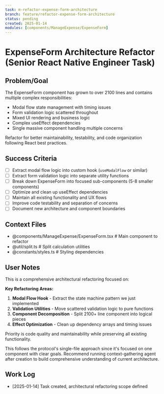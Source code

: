```yaml
---
task: m-refactor-expense-form-architecture
branch: feature/refactor-expense-form-architecture
status: pending
created: 2025-01-14
modules: [components/ManageExpense/ExpenseForm]
---
```


# ExpenseForm Architecture Refactor (Senior React Native Engineer Task)

## Problem/Goal
The ExpenseForm component has grown to over 2100 lines and contains multiple complex responsibilities:
- Modal flow state management with timing issues
- Form validation logic scattered throughout  
- Mixed UI rendering and business logic
- Complex useEffect dependencies
- Single massive component handling multiple concerns

Refactor for better maintainability, testability, and code organization following React best practices.

## Success Criteria
- [ ] Extract modal flow logic into custom hook (`useModalFlow` or similar)
- [ ] Extract form validation logic into separate utility functions  
- [ ] Break down ExpenseForm into focused sub-components (5-8 smaller components)
- [ ] Optimize and clean up useEffect dependencies
- [ ] Maintain all existing functionality and UX flows
- [ ] Improve code testability and separation of concerns
- [ ] Document new architecture and component boundaries

## Context Files  
<!-- To be added by context-gathering agent -->
- @components/ManageExpense/ExpenseForm.tsx  # Main component to refactor
- @util/split.ts                            # Split calculation utilities
- @constants/styles.ts                      # Styling dependencies

## User Notes
This is a comprehensive architectural refactoring focused on:

**Key Refactoring Areas:**
1. **Modal Flow Hook** - Extract the state machine pattern we just implemented
2. **Validation Utilities** - Move scattered validation logic to pure functions
3. **Component Decomposition** - Split 2100+ line component into logical pieces
4. **Effect Optimization** - Clean up dependency arrays and timing issues

Priority is code quality and maintainability while preserving all existing functionality.

This follows the protocol's single-file approach since it's focused on one component with clear goals. Recommend running context-gathering agent after creation to build comprehensive understanding of current architecture.

## Work Log
<!-- Updated as work progresses -->
- [2025-01-14] Task created, architectural refactoring scope defined